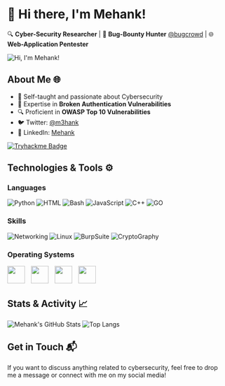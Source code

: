 # 👋 Hi there, I'm Mehank!


🔍 **Cyber-Security Researcher** | 🐞 **Bug-Bounty Hunter** [@bugcrowd](https://www.bugcrowd.com/) | 🌐 **Web-Application Pentester**

![Hi, I'm Mehank!](path_to_your_gif.gif)

## About Me 🌐

- 🧠 Self-taught and passionate about Cybersecurity
- 🎯 Expertise in **Broken Authentication Vulnerabilities**
- 🔍 Proficient in **OWASP Top 10 Vulnerabilities**
- 🐦 Twitter: [@m3hank](https://twitter.com/M3hank)
- 💼 LinkedIn: [Mehank](https://www.linkedin.com/in/m3hank)

[![Tryhackme Badge](https://tryhackme-badges.s3.amazonaws.com/Mk617.png)](https://tryhackme.com/p/M3hank)

## Technologies & Tools ⚙️

### **Languages**
![Python](https://img.shields.io/badge/-Python-3776AB?&logo=python&logoColor=white&style=plastic&logoWidth=20)
![HTML](https://img.shields.io/badge/-HTML-E34F26?&logo=HTML5&logoColor=white&style=plastic&logoWidth=20)
![Bash](https://img.shields.io/badge/-Bash%20Scripting-4EAA25?logo=GNUBASH&logoColor=white&style=plastic&logoWidth=20)
![JavaScript](https://img.shields.io/badge/-JavaScript-F7DF1E?logo=JavaScript&logoColor=white&style=plastic&logoWidth=20)
![C++](https://img.shields.io/badge/-C++-00599C?logo=c%2b%2b&logoColor=white&style=plastic&logoWidth=20)
![GO](https://img.shields.io/badge/-Go-00ADD8?logo=go&logoColor=white&style=plastic&logoWidth=20)

### **Skills**
![Networking](https://img.shields.io/badge/-Networking-blue?style=plastic)
![Linux](https://img.shields.io/badge/%20-Linux-black?style=plastic)
![BurpSuite](https://img.shields.io/badge/%20-BurpSuite-orange?style=plastic)
![CryptoGraphy](https://img.shields.io/badge/%20-Cryptography-lightgrey?style=plastic)

### **Operating Systems**
<p align="left">
  <img src="https://user-images.githubusercontent.com/70057473/196029766-3e5ca608-48b3-4571-8a69-fd379ff2af2f.jpg" height="40" style="margin-right:10px;">
  <img src="https://user-images.githubusercontent.com/70057473/196029889-d545acf6-a5da-4838-b40f-633c23f27efc.jpg" height="40" style="margin-right:10px;">
  <img src="https://user-images.githubusercontent.com/70057473/196030040-6c63ade1-3250-4fda-95a8-3cc63b592623.jpg" height="40" style="margin-right:10px;">
  <img src="https://user-images.githubusercontent.com/70057473/196030156-56ae66cd-eb70-4cc5-9585-b3c4f4700c74.jpg" height="40" style="margin-right:10px;">
</p>

## Stats & Activity 📈

![Mehank's GitHub Stats](https://github-readme-stats.vercel.app/api?username=M3hank&show_icons=true)
![Top Langs](https://github-readme-stats.vercel.app/api/top-langs/?username=M3hank&layout=compact)

## Get in Touch 📬

If you want to discuss anything related to cybersecurity, feel free to drop me a message or connect with me on my social media!
